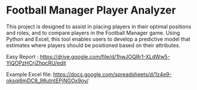 # Football Manager Player Analyzer

This project is designed to assist in placing players in their optimal positions and roles, and to compare players in the Football Manager game. Using Python and Excel, this tool enables users to develop a predictive model that estimates where players should be positioned based on their attributes.


Easy Report       : https://drive.google.com/file/d/1hwJOQRr1-XLdWw5-YiQOPzHCrjZhpcRU/edit

Example Excel file: https://docs.google.com/spreadsheets/d/1z4e9-oksqi6mDC8_98utntEPjNGOx9oy/


